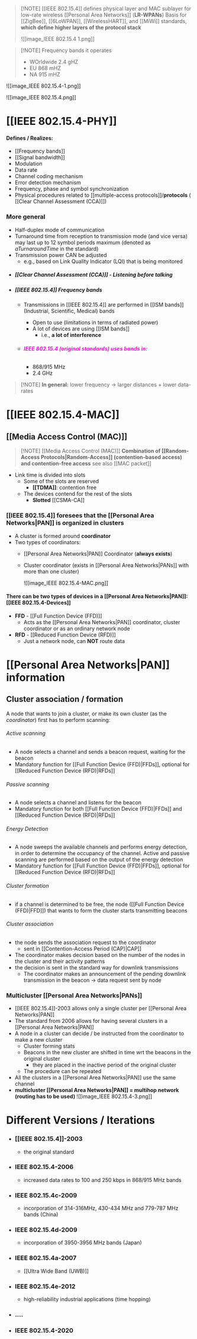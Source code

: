 > [!NOTE] [[IEEE 802.15.4]] defines physical layer and MAC sublayer for low-rate wireless [[Personal Area Networks]] (**LR-WPANs**)
> Basis for [[ZigBee]], [[6LoWPAN]], [[WirelessHART]], and [[MiWi]] standards, **which define higher layers of the protocol stack**
> 
> ![[image_IEEE 802.15.4 1.png]]

> [!NOTE] Frequency bands it operates
> - WOrldwide 2.4 gHZ
> - EU 868 mHZ
> - NA 915 mHZ

![[image_IEEE 802.15.4-1.png]]

![[image_IEEE 802.15.4.png]]
# [[IEEE 802.15.4-PHY]]

#### Defines / Realizes:
- [[Frequency bands]]
- [[Signal bandwidth]]
- Modulation
- Data rate
- Channel coding mechanism
- Error detection mechanism
- Frequency, phase and symbol synchronization
- Physical procedures related to [[multiple-access protocols]]/**protocols** ( [[Clear Channel Assessment (CCA)]])
### More general
- Half-duplex mode of communication
- Turnaround time from reception to transmission mode (and vice versa) may last up to 12 symbol periods maximum (denoted as _aTurnaroundTime_ in the standard)
- Transmission power CAN be adjusted
	- e.g., based on Link Quality Indicator (LQI) that is being monitored
- ##### [[Clear Channel Assessment (CCA)]] - Listening before talking
- ##### [[IEEE 802.15.4]] Frequency bands
	- Transmissions in [[IEEE 802.15.4]] are performed in [[ISM bands]] (Industrial, Scientific, Medical) bands
		- Open to use (limitations in terms of radiated power)
		- A lot of devices are using [[ISM bands]]
			- i.e., **a lot of interference**
			  
	- ###### <span style="font-weight:bold; color:rgb(255, 10, 222)">IEEE 802.15.4 (original standards) uses bands in:</span>
		- 868/915 MHz
		- 2.4 GHz
> [!NOTE] **In general:** lower frequency $\to$ larger distances + lower data-rates
# [[IEEE 802.15.4-MAC]]
## [[Media Access Control (MAC)]]
> [!NOTE] [[Media Access Control (MAC)]]
> **Combination of [[Random-Access Protocols|Random-Access]] (contention-based access) and contention-free access** see also [[MAC packet]]
- Link time is divided into slots
	- Some of the slots are reserved
		- **[[TDMA]]**: contention free
	- The devices contend for the rest of the slots
		- **Slotted** [[CSMA-CA]]

### [[IEEE 802.15.4]] foresees that the [[Personal Area Networks|PAN]] is organized in clusters
- A cluster is formed around **coordinator**
- Two types of coordinators:
	- [[Personal Area Networks|PAN]] Coordinator (**always exists**)
	- Cluster coordinator (exists in [[Personal Area Networks|PANs]] with more than one cluster)
	  
	  ![[image_IEEE 802.15.4-MAC.png]]
#### There can be two types of devices in a [[Personal Area Networks|PAN]]: [[IEEE 802.15.4-Devices]]
- **FFD** - [[Full Function Device (FFD)]]
	- Acts as the [[Personal Area Networks|PAN]] coordinator, cluster coordinator or as an ordinary network node
- **RFD** - [[Reduced Function Device (RFD)]]
	- Just a network node, can **NOT** route data

# [[Personal Area Networks|PAN]] information
## Cluster association / formation
A node that wants to join a cluster, or make its own cluster (as the _coordinator_) first has to perform scanning:
###### Active scanning
- A node selects a channel and sends a beacon request, waiting for the beacon
- Mandatory function for [[Full Function Device (FFD)|FFDs]], optional for [[Reduced Function Device (RFD)|RFDs]]
###### Passive scanning
- A node selects a channel and listens for the beacon
- Mandatory function for both [[Full Function Device (FFD)|FFDs]] and [[Reduced Function Device (RFD)|RFDs]] 
###### Energy Detection
- A node sweeps the available channels and performs energy detection, in order to determine the occupancy of the channel. Active and passive scanning are performed based on the output of the energy detection
- Mandatory function for [[Full Function Device (FFD)|FFDs]], optional for [[Reduced Function Device (RFD)|RFDs]]
###### Cluster formation
- if a channel is determined to be free, the node ([[Full Function Device (FFD)|FFD]]) that wants to form the cluster starts transmitting beacons
###### Cluster association
- the node sends the association request to the coordinator
	- sent in [[Contention-Access Period (CAP)|CAP]]
- The coordinator makes decision based on the number of the nodes in the cluster and their activity patterns
- the decision is sent in the standard way for downlink transmissions
	- The coordinator makes an announcement of the pending downlink transmission in the beacon $\to$ data request sent by node
### Multicluster [[Personal Area Networks|PANs]]
- [[IEEE 802.15.4]]-2003 allows only a single cluster per [[Personal Area Networks|PAN]]
- The standard from 2006 allows for having several clusters in a [[Personal Area Networks|PAN]]
- A node in a cluster can decide / be instructed from the coordinator to make a new cluster
	- Cluster forming stats
	- Beacons in the new cluster are shifted in time wrt the beacons in the original cluster
		- they are placed in the inactive period of the original cluster
	- The procedure can be repeated
- All the clusters in a [[Personal Area Networks|PAN]] use the same channel
- **multicluster [[Personal Area Networks|PAN]] = multihop network (routing has to be used)**
![[image_IEEE 802.15.4-3.png]]
# Different Versions / Iterations
- ### [[IEEE 802.15.4]]-2003 
	- the original standard 
- ### IEEE 802.15.4-2006 
	- increased data rates to 100 and 250 kbps in 868/915 MHz bands 
- ### IEEE 802.15.4c-2009 
	- incorporation of 314-316MHz, 430-434 MHz and 779-787 MHz bands (China) 
- ### IEEE 802.15.4d-2009 
	- incorporation of 3950-3956 MHz bands (Japan) 
- ### IEEE 802.15.4a-2007
	- [[Ultra Wide Band (UWB)]] 
- ### IEEE 802.15.4e-2012 
	- high-reliability industrial applications (time hopping)
- ###  …. 
- ### IEEE 802.15.4-2020

